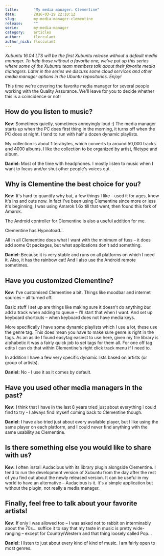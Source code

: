 ```yaml
---
title:       "My media manager: Clementine"
date:        2016-03-29 22:10:12
slug:        my-media-manager-clementine
release:     ""
serie:       my-media-manager
category:    articles
author:      flocculant
author_nick: flocculant
---
```


*Xubuntu 16.04 LTS will be the first Xubuntu release without a default media manager. To help those without a favorite one, we've put up this series where some of the Xubuntu team members talk about their favorite media managers. Later in the series we discuss some cloud services and other media manager options in the Ubuntu repositories. Enjoy!*

This time we're covering the favorite media manager for several people working with the Quality Assurance. We'll leave for you to decide whether this is a coincidence or not!

How do you listen to music?
---------------------------

**Kev**: Sometimes quietly, sometimes annoyingly loud :) The media manager starts up when the PC does first thing in the morning, it turns off when the PC does at night. I tend to run with half a dozen dynamic playlists.

My collection is about 1 terabytes, which converts to around 50,000 tracks and 4000 albums. I like the collection to be organized by artist, filetype and album.

**Daniel:** Most of the time with headphones. I mostly listen to music when I want to focus and/or shut other people's voices out.

Why is Clementine the best choice for you?
------------------------------------------

**Kev:** It's hard to quantify why but, a few things I like - used it for ages, know it's ins and outs now. In fact I've been using Clementine since more or less it's beginning, I was using Amarok 1.6x till that went, then found this fork of Amarok.

The Android controller for Clementine is also a useful addition for me.

Clementine has Hypnotoad...

All in all Clementine does what I want with the minimum of fuss – it does add some Qt packages, but what applications don't add something.

**Daniel:** Because it is very stable and runs on all platforms on which I need it. Also, it has the rainbow cat! And I also use the Android remote sometimes.

Have you customized Clementine?
-------------------------------

**Kev:** I've customised Clementine a bit. Things like moodbar and internet sources – all turned off.

Basic stuff I set up are things like making sure it doesn't do anything *but* add a track when adding to queue – I'll start that when I want. And set up keyboard shortcuts – when keyboard does not have media keys.

More specifically I have some dynamic playlists which I use a lot, these use the genre tag. This does mean you have to make sure genre is right in the tags. As an aside I found easytag easiest to use here, given my file library is alphabetic it was a fairly quick job to set tags for them all. For one off tag edits I can do that within Clementine's right click track menu if I need to.

In addition I have a few very specific dynamic lists based on artists (or group of artists).

**Daniel:** No - I use it as it comes by default.

Have you used other media managers in the past?
-----------------------------------------------

**Kev:** I think that I have in the last 8 years tried just about everything I could find to try - I always find myself coming back to Clementine though.

**Daniel:** I have also tried just about every available player, but I like using the same player on each platform, and I could never find anything with the same usability as Clementine.

Is there something else you would like to share with us?
--------------------------------------------------------

**Kev:** I often install Audacious with its library plugin alongside Clementine. I tend to run the development version of Xubuntu from the day after the rest of you find out about the newly released version. It can be useful in my world to have an alternative – Audacious is it. It's a simple application but without the plugin, not really a media manager.

Finally, feel free to talk about your favorite artists!
-------------------------------------------------------

**Kev:** If only I was allowed too – I was asked not to rabbit on interminably about the 70s... suffice it to say that my taste in music is pretty wide-ranging – except for Country/Western and that thing loosely called Pop...

**Daniel:** I listen to just about every kind of kind of music. I am fairly open to most genres.
